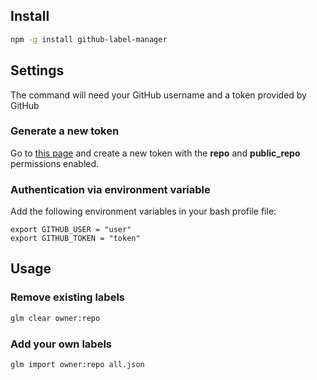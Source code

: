 ## Install

```sh
npm -g install github-label-manager
```

## Settings 

The command will need your GitHub username and a token provided by GitHub

### Generate a new token

Go to [this page](https://github.com/settings/tokens) and create a new token with the **repo** and **public_repo** permissions enabled.

### Authentication via environment variable
 
Add the following environment variables in your bash profile file:

```
export GITHUB_USER = "user"
export GITHUB_TOKEN = "token"
```

## Usage

### Remove existing labels

```sh
glm clear owner:repo
```

### Add your own labels

```sh
glm import owner:repo all.json
```
